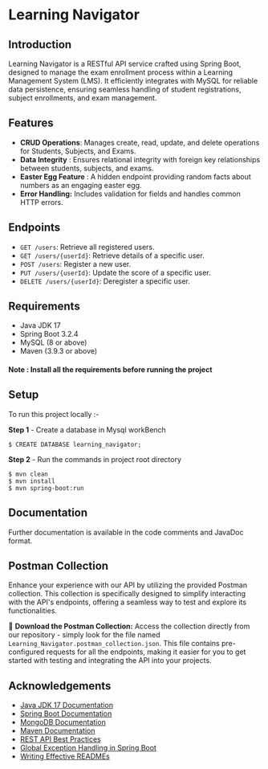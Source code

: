 
# Learning Navigator

## Introduction
Learning Navigator is a RESTful API service crafted using Spring Boot, designed to manage the exam enrollment process within a Learning Management System (LMS). It efficiently integrates with MySQL for reliable data persistence, ensuring seamless handling of student registrations, subject enrollments, and exam management.


## Features
- **CRUD Operations**: Manages create, read, update, and delete operations for Students, Subjects, and Exams.
- **Data Integrity** : Ensures relational integrity with foreign key relationships between students, subjects, and exams.
- **Easter Egg Feature** : A hidden endpoint providing random facts about numbers as an engaging easter egg.
- **Error Handling:** Includes validation for fields and handles common HTTP errors.


## Endpoints
- `GET /users`: Retrieve all registered users.
- `GET /users/{userId}`: Retrieve details of a specific user.
- `POST /users`: Register a new user.
- `PUT /users/{userId}`: Update the score of a specific user.
- `DELETE /users/{userId}`: Deregister a specific user.

## Requirements
- Java JDK 17
- Spring Boot 3.2.4
- MySQL (8 or above)
- Maven (3.9.3 or above)

#### Note : Install all the requirements before running the        project  

## Setup
To run this project locally :- 

**Step 1** - Create a database in Mysql workBench

```
$ CREATE DATABASE learning_navigator;
```

**Step 2** - Run the commands in project root directory
```
$ mvn clean
$ mvn install
$ mvn spring-boot:run
```

## Documentation
Further documentation is available in the code comments and JavaDoc format.

## Postman Collection

Enhance your experience with our API by utilizing the provided Postman collection. This collection is specifically designed to simplify interacting with the API's endpoints, offering a seamless way to test and explore its functionalities.

🔗 **Download the Postman Collection:** Access the collection directly from our repository - simply look for the file named `Learning_Navigator.postman_collection.json`. This file contains pre-configured requests for all the endpoints, making it easier for you to get started with testing and integrating the API into your projects.

## Acknowledgements

- [Java JDK 17 Documentation](https://docs.oracle.com/en/java/javase/17/docs/api/)
- [Spring Boot Documentation](https://docs.spring.io/spring-boot/docs/current/reference/htmlsingle/)
- [MongoDB Documentation](https://www.mongodb.com/docs/manual/)
- [Maven Documentation](https://maven.apache.org/guides/index.html)
- [REST API Best Practices](https://restfulapi.net/)
- [Global Exception Handling in Spring Boot](https://www.baeldung.com/exception-handling-for-rest-with-spring)
- [Writing Effective READMEs](https://docs.github.com/en/get-started/writing-on-github/getting-started-with-writing-and-formatting-on-github/basic-writing-and-formatting-syntax)

